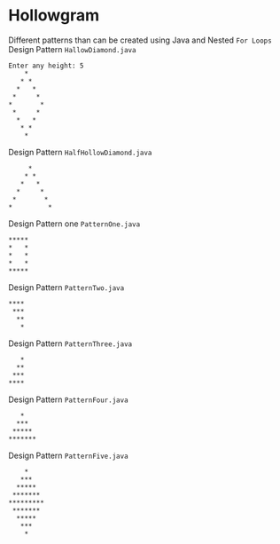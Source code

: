 # Hollowgram
Different patterns than can be created using Java and Nested `For Loops`
Design Pattern `HallowDiamond.java`
```
Enter any height: 5
    *    
   * *   
  *   *  
 *     * 
*       *
 *     * 
  *   *  
   * *   
    *    
```

Design Pattern `HalfHollowDiamond.java`
```
     *
    * *
   *   *
  *     *
 *       *
*         *
```

Design Pattern one `PatternOne.java`

```
*****
*   *
*   *
*   *
*****
```

Design Pattern `PatternTwo.java`

```
****
 ***
  **
   *
```
Design Pattern `PatternThree.java`

```
   *
  **
 ***
****
```

Design Pattern `PatternFour.java`
```
   *
  ***
 *****
*******
```

Design Pattern `PatternFive.java`
```
    *
   ***
  *****
 *******
*********
 *******
  *****
   ***
    *
```
